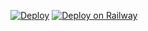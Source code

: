 [![Deploy](https://www.herokucdn.com/deploy/button.svg)](https://heroku.com/deploy)
[![Deploy on Railway](https://railway.app/button.svg)](https://railway.app/new/template?template=https://github.com/kopisusi/pait)
